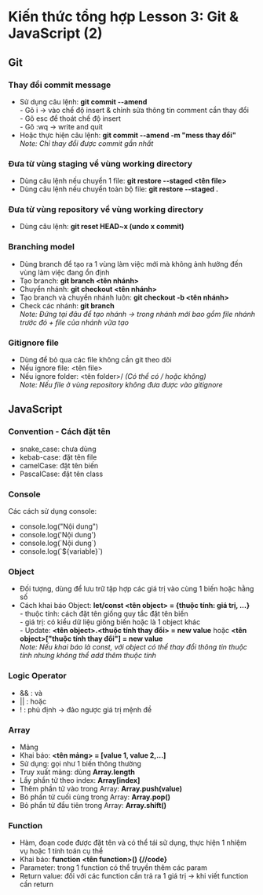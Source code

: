 # Kiến thức tổng hợp Lesson 3: Git & JavaScript (2)
## Git
### Thay đổi commit message
* Sử dụng câu lệnh: **git commit --amend**<br>- Gõ i -> vào chế độ insert & chỉnh sửa thông tin comment cần thay đổi<br>- Gõ esc để thoát chế độ insert<br>- Gõ :wq -> write and quit
* Hoặc thực hiện câu lệnh: **git commit --amend -m "mess thay đổi"**<br>*Note: Chỉ thay đổi được commit gần nhất*
### Đưa từ vùng staging về vùng working directory
* Dùng câu lệnh nếu chuyển 1 file: **git restore --staged <tên file>**
* Dùng câu lệnh nếu chuyển toàn bộ file: **git restore --staged .**
### Đưa từ vùng repository về vùng working directory
* Dùng câu lệnh: **git reset HEAD~x (undo x commit)**
### Branching model
* Dùng branch để tạo ra 1 vùng làm việc mới mà không ảnh hưởng đến vùng làm việc đang ổn định 
* Tạo branch: **git branch <tên nhánh>**
* Chuyển nhánh: **git checkout <tên nhánh>**
* Tạo branch và chuyển nhánh luôn: **git checkout -b <tên nhánh>**
* Check các nhánh: **git branch**<br>
*Note: Đứng tại đâu để tạo nhánh -> trong nhánh mới bao gồm file nhánh trước đó + file của nhánh vừa tạo*
### Gitignore file
* Dùng để bỏ qua các file không cần git theo dõi
* Nếu ignore file: <tên file>
* Nếu ignore folder: <tên folder>/ *(Có thể có / hoặc không)*<br>
*Note: Nếu file ở vùng repository không đưa được vào gitignore*
## JavaScript 
### Convention - Cách đặt tên
* snake_case: chưa dùng 
* kebab-case: đặt tên file
* camelCase: đặt tên biến 
* PascalCase: đặt tên class
### Console
Các cách sử dụng console: 
* console.log("Nội dung")
* console.log('Nội dung')
* console.log(\`Nội dung\`)
* console.log(\`${variable}\`)
### Object
* Đối tượng, dùng để lưu trữ tập hợp các giá trị vào cùng 1 biến hoặc hằng số
* Cách khai báo Object: **let/const <tên object> = {thuộc tính: giá trị, ...}**<br>- thuộc tính: cách đặt tên giống quy tắc đặt tên biến<br>- giá trị: có kiểu dữ liệu giống biến hoặc là 1 object khác<br>- Update: **<tên object>.<thuộc tính thay đổi> = new value** hoặc **<tên object>["thuộc tính thay đổi"] = new value**<br>
*Note: Nếu khai báo là const, với object có thể thay đổi thông tin thuộc tính nhưng không thể add thêm thuộc tính*
### Logic Operator
* && : và
* || : hoặc
* ! : phủ định -> đảo ngược giá trị mệnh đề
### Array
* Mảng
* Khai báo: **<tên mảng> = [value 1, value 2,...]**
* Sử dụng: gọi như 1 biến thông thường
* Truy xuất mảng: dùng **Array.length**
* Lấy phần tử theo index: **Array[index]**
* Thêm phần tử vào trong Array: **Array.push(value)**
* Bỏ phần tử cuối cùng trong Array: **Array.pop()**
* Bỏ phần tử đầu tiên trong Array: **Array.shift()**
### Function
* Hàm, đoạn code được đặt tên và có thể tái sử dụng, thực hiện 1 nhiệm vụ hoặc 1 tính toán cụ thể 
* Khai báo: **function <tên function>() {//code}**
* Parameter: trong 1 function có thể truyền thêm các param
* Return value: đối với các function cần trả ra 1 giá trị -> khi viết function cần return